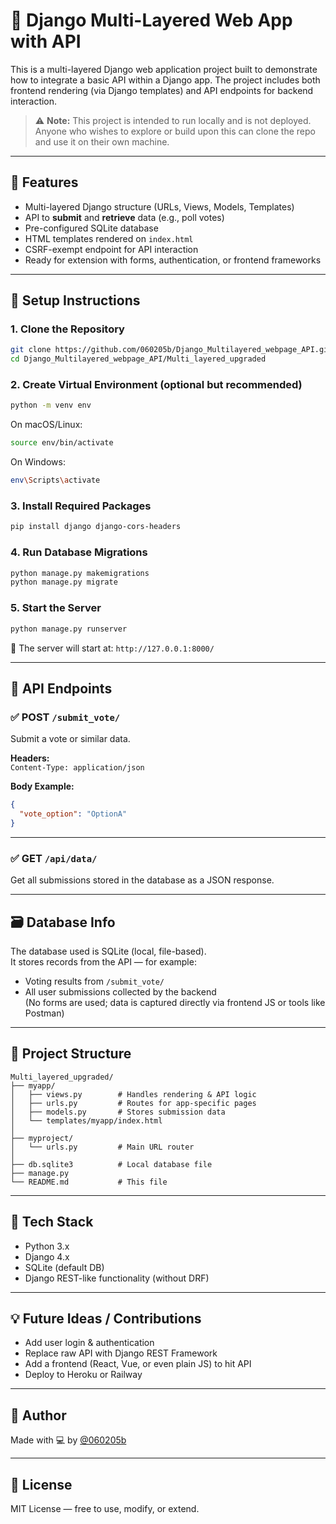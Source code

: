 # 🔩 Django Multi-Layered Web App with API

This is a multi-layered Django web application project built to demonstrate how to integrate a basic API within a Django app. The project includes both frontend rendering (via Django templates) and API endpoints for backend interaction.

> ⚠️ **Note:** This project is intended to run locally and is not deployed.  
Anyone who wishes to explore or build upon this can clone the repo and use it on their own machine.

---

## 🚀 Features

- Multi-layered Django structure (URLs, Views, Models, Templates)  
- API to **submit** and **retrieve** data (e.g., poll votes)  
- Pre-configured SQLite database  
- HTML templates rendered on `index.html`  
- CSRF-exempt endpoint for API interaction  
- Ready for extension with forms, authentication, or frontend frameworks  

---

## 💠 Setup Instructions

### 1. Clone the Repository  
```bash
git clone https://github.com/060205b/Django_Multilayered_webpage_API.git  
cd Django_Multilayered_webpage_API/Multi_layered_upgraded
```

### 2. Create Virtual Environment (optional but recommended)  
```bash
python -m venv env
```
On macOS/Linux:
```bash
source env/bin/activate
```
On Windows:
```bash
env\Scripts\activate
```

### 3. Install Required Packages  
```bash
pip install django django-cors-headers
```

### 4. Run Database Migrations  
```bash
python manage.py makemigrations  
python manage.py migrate
```

### 5. Start the Server  
```bash
python manage.py runserver
```

📍 The server will start at: `http://127.0.0.1:8000/`

---

## 📱 API Endpoints

### ✅ POST `/submit_vote/`  
Submit a vote or similar data.

**Headers:**  
`Content-Type: application/json`

**Body Example:**  
```json
{
  "vote_option": "OptionA"
}
```

---

### ✅ GET `/api/data/`  
Get all submissions stored in the database as a JSON response.

---

## 🗃️ Database Info

The database used is SQLite (local, file-based).  
It stores records from the API — for example:

- Voting results from `/submit_vote/`
- All user submissions collected by the backend  
(No forms are used; data is captured directly via frontend JS or tools like Postman)

---

## 📁 Project Structure

```
Multi_layered_upgraded/
├── myapp/
│   ├── views.py        # Handles rendering & API logic
│   ├── urls.py         # Routes for app-specific pages
│   ├── models.py       # Stores submission data
│   └── templates/myapp/index.html
│
├── myproject/
│   └── urls.py         # Main URL router
│
├── db.sqlite3          # Local database file
├── manage.py
└── README.md           # This file
```

---

## 🔧 Tech Stack

- Python 3.x  
- Django 4.x  
- SQLite (default DB)  
- Django REST-like functionality (without DRF)

---

## 💡 Future Ideas / Contributions

- Add user login & authentication  
- Replace raw API with Django REST Framework  
- Add a frontend (React, Vue, or even plain JS) to hit API  
- Deploy to Heroku or Railway

---

## 🙌 Author

Made with 💻 by [@060205b](https://github.com/060205b)

---

## 📄 License

MIT License — free to use, modify, or extend.

